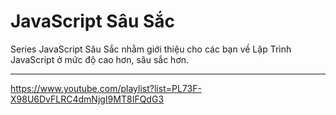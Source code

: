 # JavaScript Sâu Sắc

Series JavaScript Sâu Sắc nhằm giới thiệu cho các bạn về Lập Trình JavaScript ở mức độ cao hơn, sâu sắc hơn.

---

https://www.youtube.com/playlist?list=PL73F-X98U6DvFLRC4dmNjgI9MT8IFQdG3